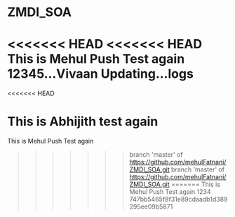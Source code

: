# ZMDI_SOA
<<<<<<< HEAD
<<<<<<< HEAD
This is Mehul Push Test again 12345...Vivaan Updating...logs
=======
<<<<<<< HEAD

This is Abhijith test again
=======
This is Mehul Push Test again
>>>>>>> branch 'master' of https://github.com/mehulFatnani/ZMDI_SOA.git
>>>>>>> branch 'master' of https://github.com/mehulFatnani/ZMDI_SOA.git
=======
This is Mehul Push Test again 1234
>>>>>>> 747bb5465f8f31e89cdaadb1d389295ee09b5871
